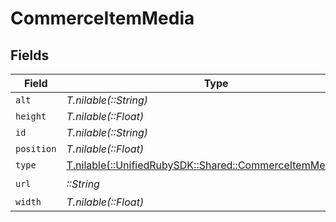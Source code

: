# CommerceItemMedia


## Fields

| Field                                                                                                      | Type                                                                                                       | Required                                                                                                   | Description                                                                                                |
| ---------------------------------------------------------------------------------------------------------- | ---------------------------------------------------------------------------------------------------------- | ---------------------------------------------------------------------------------------------------------- | ---------------------------------------------------------------------------------------------------------- |
| `alt`                                                                                                      | *T.nilable(::String)*                                                                                      | :heavy_minus_sign:                                                                                         | N/A                                                                                                        |
| `height`                                                                                                   | *T.nilable(::Float)*                                                                                       | :heavy_minus_sign:                                                                                         | N/A                                                                                                        |
| `id`                                                                                                       | *T.nilable(::String)*                                                                                      | :heavy_minus_sign:                                                                                         | N/A                                                                                                        |
| `position`                                                                                                 | *T.nilable(::Float)*                                                                                       | :heavy_minus_sign:                                                                                         | N/A                                                                                                        |
| `type`                                                                                                     | [T.nilable(::UnifiedRubySDK::Shared::CommerceItemMediaType)](../../models/shared/commerceitemmediatype.md) | :heavy_minus_sign:                                                                                         | N/A                                                                                                        |
| `url`                                                                                                      | *::String*                                                                                                 | :heavy_check_mark:                                                                                         | N/A                                                                                                        |
| `width`                                                                                                    | *T.nilable(::Float)*                                                                                       | :heavy_minus_sign:                                                                                         | N/A                                                                                                        |